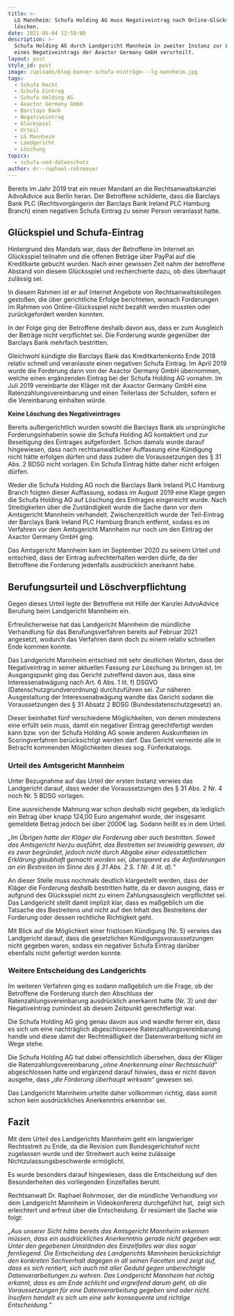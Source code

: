 ```yaml
---
title: >-
  LG Mannheim: Schufa Holding AG muss Negativeintrag nach Online-Glückspiel
  löschen.
date: 2021-05-04 12:59:00
description: >-
  Schufa Holding AG durch Landgericht Mannheim in zweiter Instanz zur Löschung
  eines Negativeintrags der Axactor Germany GmbH verurteilt.
layout: post
style_id: post
image: /uploads/blog-banner-schufa-einträge---lg-mannheim.jpg
tags:
  - Schufa Recht
  - Schufa Eintrag
  - Schufa Holding AG
  - Axactor Germany GmbH
  - Barclays Bank
  - Negativeintrag
  - Glückspiel
  - Urteil
  - LG Mannheim
  - Landgericht
  - Löschung
topics:
  - schufa-und-datenschutz
author: dr--raphael-rohrmoser
---
```

Bereits im Jahr 2019 trat ein neuer Mandant an die Rechtsanwaltskanzlei AdvoAdvice aus Berlin heran. Der Betroffene schilderte, dass die Barclays Bank PLC (Rechtsvorgängerin der Barclays Bank Ireland PLC Hamburg Branch) einen negativen Schufa Eintrag zu seiner Person veranlasst hatte.

## **Glückspiel und Schufa-Eintrag**

Hintergrund des Mandats war, dass der Betroffene im Internet an Glücksspiel teilnahm und die offenen Beträge über PayPal auf die Kreditkarte gebucht wurden. Nach einer gewissen Zeit nahm der betroffene Abstand von diesem Glücksspiel und recherchierte dazu, ob dies überhaupt zulässig sei.

In diesem Rahmen ist er auf Internet Angebote von Rechtsanwaltskollegen gesto&szlig;en, die über gerichtliche Erfolge berichteten, wonach Forderungen im Rahmen von Online-Glücksspiel nicht bezahlt werden mussten oder zurückgefordert werden konnten.

In der Folge ging der Betroffene deshalb davon aus, dass er zum Ausgleich der Beträge nicht verpflichtet sei. Die Forderung wurde gegenüber der Barclays Bank mehrfach bestritten.

Gleichwohl kündigte die Barclays Bank das Kreditkartenkonto Ende 2018 relativ schnell und veranlasste einen negativen Schufa Eintrag. Im April 2019 wurde die Forderung dann von der Axactor Germany GmbH übernommen, welche einen ergänzenden Eintrag bei der Schufa Holding AG vornahm. Im Juli 2019 vereinbarte der Kläger mit der Axactor Germany GmbH eine Ratenzahlungsvereinbarung und einen Teilerlass der Schulden, sofern er die Vereinbarung einhalten würde.

**Keine Löschung des Negativeintrages** &nbsp;&nbsp;&nbsp;

Bereits au&szlig;ergerichtlich wurden sowohl die Barclays Bank als ursprüngliche Forderungsinhaberin sowie die Schufa Holding AG kontaktiert und zur Beseitigung des Eintrages aufgefordert. Schon damals wurde darauf hingewiesen, dass nach rechtsanwaltlicher Auffassung eine Kündigung nicht hätte erfolgen dürfen und dass zudem die Voraussetzungen des &sect; 31 Abs. 2 BDSG nicht vorlagen. Ein Schufa Eintrag hätte daher nicht erfolgen dürfen.

Weder die Schufa Holding AG noch die Barclays Bank Ireland PLC Hamburg Branch folgten dieser Auffassung, sodass im August 2019 eine Klage gegen die Schufa Holding AG auf Löschung des Eintrages eingereicht wurde. Nach Streitigkeiten über die Zuständigkeit wurde die Sache dann vor dem Amtsgericht Mannheim verhandelt. Zwischenzeitlich wurde der Teil-Eintrag der Barclays Bank Ireland PLC Hamburg Branch entfernt, sodass es im Verfahren vor dem Amtsgericht Mannheim nur noch um den Eintrag der Axactor Germany GmbH ging.

Das Amtsgericht Mannheim kam im September 2020 zu seinem Urteil und entschied, dass der Eintrag aufrechterhalten werden dürfe, da der Betroffene die Forderung jedenfalls ausdrücklich anerkannt habe.

## **Berufungsurteil und Löschverpflichtung**

Gegen dieses Urteil legte der Betroffene mit Hilfe der Kanzlei AdvoAdvice Berufung beim Landgericht Mannheim ein.

Erfreulicherweise hat das Landgericht Mannheim die mündliche Verhandlung für das Berufungsverfahren bereits auf Februar 2021 angesetzt, wodurch das Verfahren dann doch zu einem relativ schnellen Ende kommen konnte.

Das Landgericht Mannheim entschied mit sehr deutlichen Worten, dass der Negativeintrag in seiner aktuellen Fassung zur Löschung zu bringen ist. Im Ausgangspunkt ging das Gericht zutreffend davon aus, dass eine Interessenabwägung nach Art. 6 Abs. 1 lit. f) DSGVO (Datenschutzgrundverordnung) durchzuführen sei. Zur näheren Ausgestaltung der Interessenabwägung wandte das Gericht sodann die Voraussetzungen des &sect; 31 Absatz 2 BDSG (Bundesdatenschutzgesetz) an.

Dieser beinhaltet fünf verschiedene Möglichkeiten, von denen mindestens eine erfüllt sein muss, damit ein negativer Eintrag gerechtfertigt werden kann bzw. von der Schufa Holding AG sowie anderen Auskunfteien im Scoringverfahren berücksichtigt werden darf. Das Gericht verneinte alle in Betracht kommenden Möglichkeiten dieses sog. Fünferkatalogs.&nbsp;

### **Urteil des Amtsgericht Mannheim**

Unter Bezugnahme auf das Urteil der ersten Instanz verwies das Landgericht darauf, dass weder die Voraussetzungen des &sect; 31 Abs. 2 Nr. 4 noch Nr. 5 BDSG vorlagen.

Eine ausreichende Mahnung war schon deshalb nicht gegeben, da lediglich ein Betrag über knapp 124,00 Euro angemahnt wurde, der insgesamt gemeldete Betrag jedoch bei über 2000€ lag. Sodann hei&szlig;t es in dem Urteil.

*„Im Übrigen hatte der Kläger die Forderung aber auch bestritten. Soweit das Amtsgericht hierzu ausführt, das Bestreiten sei treuwidrig gewesen, da es zwar begründet, jedoch nicht durch Abgabe einer eidesstattlichen Erklärung glaubhaft gemacht worden sei, überspannt es die Anforderungen an ein Bestreiten im Sinne des &sect; 31 Abs. 2 S. 1 Nr. 4 lit. d).“ &nbsp;*

An dieser Stelle muss nochmals deutlich klargestellt werden, dass der Kläger die Forderung deshalb bestritten hatte, da er davon ausging, dass er aufgrund des Glücksspiel nicht zu einem Zahlungsausgleich verpflichtet sei. Das Landgericht stellt damit implizit klar, dass es ma&szlig;geblich um die Tatsache des Bestreitens und nicht auf den Inhalt des Bestreitens der Forderung oder dessen rechtliche Richtigkeit geht.

Mit Blick auf die Möglichkeit einer fristlosen Kündigung (Nr. 5) verwies das Landgericht darauf, dass die gesetzlichen Kündigungsvoraussetzungen nicht gegeben waren, sodass ein negativer Schufa Eintrag darüber ebenfalls nicht gefertigt werden konnte.

### **Weitere Entscheidung des Landgerichts**

Im weiteren Verfahren ging es sodann ma&szlig;geblich um die Frage, ob der Betroffene die Forderung durch den Abschluss der Ratenzahlungsvereinbarung ausdrücklich anerkannt hatte (Nr. 3) und der Negativeintrag zumindest ab diesem Zeitpunkt gerechtfertigt war.

Die Schufa Holding AG ging genau davon aus und wandte ferner ein, dass es sich um eine nachträglich abgeschlossene Ratenzahlungsvereinbarung handle und diese damit der Rechtmä&szlig;igkeit der Datenverarbeitung nicht im Wege stehe.

Die Schufa Holding AG hat dabei offensichtlich übersehen, dass der Kläger die Ratenzahlungsvereinbarung *„ohne Anerkennung einer Rechtsschuld“* abgeschlossen hatte und ergänzend darauf hinwies, dass er nicht davon ausgehe, dass „*die Förderung überhaupt wirksam“* gewesen sei.

Das Landgericht Mannheim urteilte daher vollkommen richtig, dass somit schon kein ausdrückliches Anerkenntnis erkennbar sei.

## **Fazit**

Mit dem Urteil des Landgerichts Mannheim geht ein langwieriger Rechtsstreit zu Ende, da die Revision zum Bundesgerichtshof nicht zugelassen wurde und der Streitwert auch keine zulässige Nichtzulassungsbeschwerde ermöglicht.

Es wurde besonders darauf hingewiesen, dass die Entscheidung auf den Besonderheiten des vorliegenden Einzelfalles beruht.

Rechtsanwalt Dr. Raphael Rohrmoser, der die mündliche Verhandlung vor dem Landgericht Mannheim in Videokonferenz durchgeführt hat,&nbsp; zeigt sich erleichtert und erfreut über die Entscheidung. Er resümiert die Sache wie folgt:

*„Aus unserer Sicht hätte bereits das Amtsgericht Mannheim erkennen müssen, dass ein ausdrückliches Anerkenntnis gerade nicht gegeben war. Unter den gegebenen Umständen des Einzelfalles war dies sogar fernliegend. Die Entscheidung des Landgerichts Mannheim berücksichtigt den konkreten Sachverhalt dagegen in all seinen Facetten und zeigt auf, dass es sich rentiert, sich auch mit aller Geduld gegen unberechtigte Datenverarbeitungen zu wehren. Das Landgericht Mannheim hat richtig erkannt, dass es am Ende schlicht und ergreifend darum geht, ob die Voraussetzungen für eine Datenverarbeitung gegeben sind oder nicht. Insofern handelt es sich um eine sehr konsequente und richtige Entscheidung.“ &nbsp;*

&nbsp;

&nbsp;
